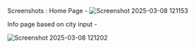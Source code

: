 
Screenshots : Home Page - 
![Screenshot 2025-03-08 121153](https://github.com/user-attachments/assets/298a6e4e-d50c-4d27-ba7e-a84bdbb4e75e)


Info page based on city input -

![Screenshot 2025-03-08 121202](https://github.com/user-attachments/assets/1dddae21-aeec-4971-b211-3e0356a8f414)

